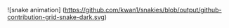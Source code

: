 ![snake animation] (https://github.com/kwan1/snakies/blob/output/github-contribution-grid-snake-dark.svg)
